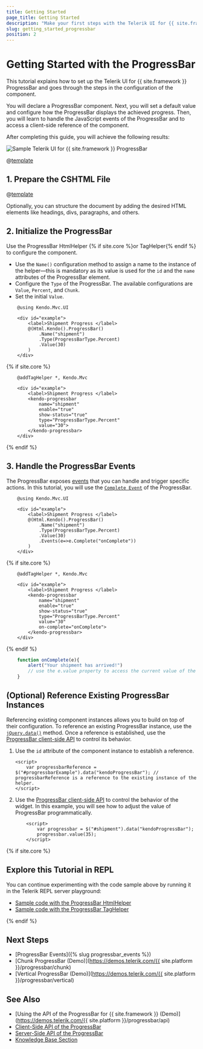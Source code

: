 ```yaml
---
title: Getting Started
page_title: Getting Started
description: "Make your first steps with the Telerik UI for {{ site.framework }} ProgressBar component by following a complete step-by-step tutorial."
slug: getting_started_progressbar
position: 2
---
```


# Getting Started with the ProgressBar

This tutorial explains how to set up the Telerik UI for {{ site.framework }} ProgressBar and goes through the steps in the configuration of the component.

You will declare a ProgressBar component. Next, you will set a default value and configure how the ProgressBar displays the achieved progress. Then, you will learn to handle the JavaScript events of the ProgressBar and to access a client-side reference of the component.

After completing this guide, you will achieve the following results:

 ![Sample Telerik UI for {{ site.framework }} ProgressBar](images/progressbar-getting-started.png)

@[template](/_contentTemplates/core/getting-started-prerequisites.md#component-gs-prerequisites)

## 1. Prepare the CSHTML File

@[template](/_contentTemplates/core/getting-started-directives.md#gs-adding-directives)

Optionally, you can structure the document by adding the desired HTML elements like headings, divs, paragraphs, and others.

## 2. Initialize the ProgressBar

Use the ProgressBar HtmlHelper {% if site.core %}or TagHelper{% endif %} to configure the component.

* Use the `Name()` configuration method to assign a name to the instance of the helper&mdash;this is mandatory as its value is used for the `id` and the `name` attributes of the ProgressBar element.
* Configure the `Type` of the ProgressBar. The available configurations are `Value`, `Percent`, and `Chunk`.
* Set the initial `Value`.

```HtmlHelper
    @using Kendo.Mvc.UI

    <div id="example">
        <label>Shipment Progress </label>
        @(Html.Kendo().ProgressBar()
            .Name("shipment")
            .Type(ProgressBarType.Percent)
            .Value(30)
        )
    </div>
```
{% if site.core %}
```TagHelper
    @addTagHelper *, Kendo.Mvc

    <div id="example">
        <label>Shipment Progress </label>
        <kendo-progressbar 
            name="shipment"
            enable="true" 
            show-status="true" 
            type="ProgressBarType.Percent" 
            value="30">
        </kendo-progressbar>
    </div>
```
{% endif %}

## 3. Handle the ProgressBar Events

The ProgressBar exposes [events](/api/kendo.mvc.ui.fluent/progressbareventbuilder) that you can handle and trigger specific actions. In this tutorial, you will use the [`Complete Event`](/api/kendo.mvc.ui.fluent/progressbareventbuilder#completesystemstring) of the ProgressBar.

```HtmlHelper
    @using Kendo.Mvc.UI

    <div id="example">
        <label>Shipment Progress </label>
        @(Html.Kendo().ProgressBar()
            .Name("shipment")
            .Type(ProgressBarType.Percent)
            .Value(30)
            .Events(e=>e.Complete("onComplete"))
        )
    </div>
```
{% if site.core %}
```TagHelper
    @addTagHelper *, Kendo.Mvc

    <div id="example">
        <label>Shipment Progress </label>
        <kendo-progressbar 
            name="shipment"
            enable="true" 
            show-status="true" 
            type="ProgressBarType.Percent" 
            value="30"
            on-complete="onComplete">
        </kendo-progressbar>
    </div>
```
{% endif %}
```JavaScript
    function onComplete(e){
        alert("Your shipment has arrived!")
        // use the e.value property to access the current value of the ProgressBar
    }
```

## (Optional) Reference Existing ProgressBar Instances

Referencing existing component instances allows you to build on top of their configuration. To reference an existing ProgressBar instance, use the [`jQuery.data()`](http://api.jquery.com/jQuery.data/) method. Once a reference is established, use the [ProgressBar client-side API](https://docs.telerik.com/kendo-ui/api/javascript/ui/scheduler#methods) to control its behavior.

1. Use the `id` attribute of the component instance to establish a reference.

    ```JS script
    <script>
        var progressbarReference = $("#progressbarExample").data("kendoProgressBar"); // progressbarReference is a reference to the existing instance of the helper.
    </script>
    ```

1. Use the [ProgressBar client-side API](https://docs.telerik.com/kendo-ui/api/javascript/ui/progressbar#methods) to control the behavior of the widget. In this example, you will see how to adjust the value of ProgressBar programmatically.

    ```JS script
        <script>
            var progressbar = $("#shipment").data("kendoProgressBar");		
            progressbar.value(35);
        </script>
    ```

{% if site.core %}
## Explore this Tutorial in REPL

You can continue experimenting with the code sample above by running it in the Telerik REPL server playground:

* [Sample code with the ProgressBar HtmlHelper](https://netcorerepl.telerik.com/GnuqbtaD321Y47WE20)
* [Sample code with the ProgressBar TagHelper](https://netcorerepl.telerik.com/wdaAvXEt32Oi9Wvm05)

{% endif %}

## Next Steps

* [ProgressBar Events]({% slug progressbar_events %})
* [Chunk ProgressBar (Demo)](https://demos.telerik.com/{{ site.platform }}/progressbar/chunk)
* [Vertical ProgressBar (Demo)](https://demos.telerik.com/{{ site.platform }}/progressbar/vertical) 

## See Also

* [Using the API of the ProgressBar for {{ site.framework }} (Demo)](https://demos.telerik.com/{{ site.platform }}/progressbar/api)
* [Client-Side API of the ProgressBar](https://docs.telerik.com/kendo-ui/api/javascript/ui/progressbar)
* [Server-Side API of the ProgressBar](/api/progressbar)
* [Knowledge Base Section](/knowledge-base)
